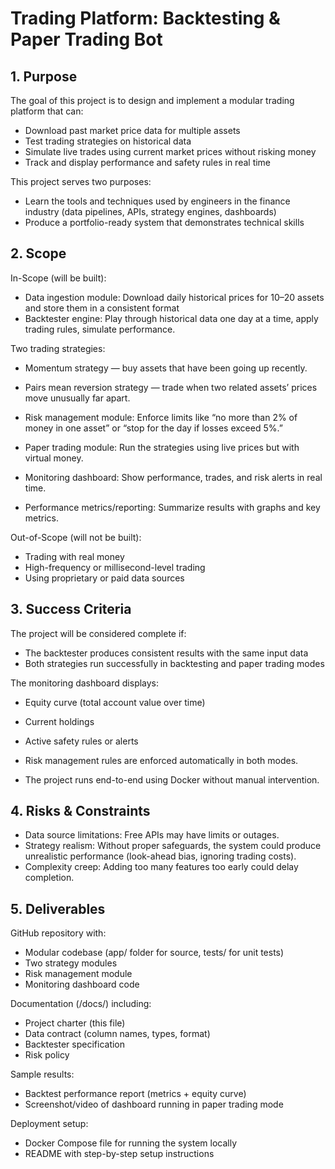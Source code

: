 # Trading Platform: Backtesting & Paper Trading Bot

## 1. Purpose

The goal of this project is to design and implement a modular trading platform that can:
- Download past market price data for multiple assets
- Test trading strategies on historical data
- Simulate live trades using current market prices without risking money
- Track and display performance and safety rules in real time

This project serves two purposes:
- Learn the tools and techniques used by engineers in the finance industry (data pipelines, APIs, strategy engines, dashboards)
- Produce a portfolio-ready system that demonstrates technical skills

## 2. Scope
In-Scope (will be built):

- Data ingestion module: Download daily historical prices for 10–20 assets and store them in a consistent format
- Backtester engine: Play through historical data one day at a time, apply trading rules, simulate performance.

Two trading strategies:
- Momentum strategy — buy assets that have been going up recently.
- Pairs mean reversion strategy — trade when two related assets’ prices move unusually far apart.

- Risk management module: Enforce limits like “no more than 2% of money in one asset” or “stop for the day if losses exceed 5%.”
- Paper trading module: Run the strategies using live prices but with virtual money.
- Monitoring dashboard: Show performance, trades, and risk alerts in real time.
- Performance metrics/reporting: Summarize results with graphs and key metrics.

Out-of-Scope (will not be built):
- Trading with real money
- High-frequency or millisecond-level trading
- Using proprietary or paid data sources

## 3. Success Criteria
The project will be considered complete if:
- The backtester produces consistent results with the same input data
- Both strategies run successfully in backtesting and paper trading modes

The monitoring dashboard displays:
- Equity curve (total account value over time)
- Current holdings
- Active safety rules or alerts

- Risk management rules are enforced automatically in both modes.
- The project runs end-to-end using Docker without manual intervention.

## 4. Risks & Constraints
- Data source limitations: Free APIs may have limits or outages.
- Strategy realism: Without proper safeguards, the system could produce unrealistic performance (look-ahead bias, ignoring trading costs).
- Complexity creep: Adding too many features too early could delay completion.

## 5. Deliverables

GitHub repository with:
- Modular codebase (app/ folder for source, tests/ for unit tests)
- Two strategy modules
- Risk management module
- Monitoring dashboard code

Documentation (/docs/) including:
- Project charter (this file)
- Data contract (column names, types, format)
- Backtester specification
- Risk policy

Sample results:
- Backtest performance report (metrics + equity curve)
- Screenshot/video of dashboard running in paper trading mode

Deployment setup:
- Docker Compose file for running the system locally
- README with step-by-step setup instructions